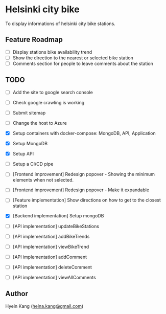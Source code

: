 # Helsinki city bike

To display informations of helsinki city bike stations.

## Feature Roadmap

* [ ] Display stations bike availability trend
* [ ] Show the direction to the nearest or selected bike station
* [ ] Comments section for people to leave comments about the station

## TODO

* [ ] Add the site to google search console
* [ ] Check google crawling is working
* [ ] Submit sitemap
* [ ] Change the host to Azure

* [x] Setup containers with docker-compose: MongoDB, API, Application
* [x] Setup MongoDB
* [x] Setup API
* [ ] Setup a CI/CD pipe

* [ ] [Frontend improvement] Redesign popover - Showing the minimum elements when not selected.
* [ ] [Frontend improvement] Redesign popover - Make it expandable
* [ ] [Feature implementation] Show directions on how to get to the closest station
* [x] [Backend implementation] Setup mongoDB
* [ ] [API implementation] updateBikeStations
* [ ] [API implementation] addBikeTrends
* [ ] [API implementation] viewBikeTrend
* [ ] [API implementation] addComment
* [ ] [API implementation] deleteComment
* [ ] [API implementation] viewAllComments

## Author
  Hyein Kang (heina.kang@gmail.com)